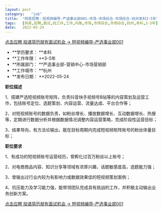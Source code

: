 ```yaml
---
layout:	post
category:	"job"
title:	"网易招聘：短视频编导-严选事业部001-市场-市场综合-市场综合-杭州本科3-5年"
tags:	[网易,招聘,面试,找工作,工作,内推,市场,市场综合,市场综合,杭州,本科,3-5年]
date:	2022-05-24
---
```


[点击应聘 投递简历就有面试机会 ->  短视频编导-严选事业部001](http://mobile.bole.netease.com/bole/boleDetail?id=40188&employeeId=346f03c3cda5f04c&key=all)



- **学历要求： **本科
- **工作年限： **3-5年
- **所属部门： **严选事业部-营销中心-市场营销部
- **工作城市： **杭州
- **发布日期： **2022-05-24



**职位描述**

1、搭建严选短视频账号矩阵，负责抖音快手视频号B站等的内容策划及运营工作，包括账号定位、选题策划、内容运营、流量达成、平台合作等；

2、对短视频账号的数据负责，如粉丝增长、播放数据增长、互动数据增长、热搜等，定期进行数据分析并根据数据情况调整内容运营策略，完成阶段性运营目标；

3、结果导向，有方法论输出，能在目标周期内完成短视频矩阵账号的粉丝体量目标；



**职位要求**

1、有成功的短视频账号运营经历，曾孵化过百万粉丝以上账号；

2、对电商商品内容、知识分享等领域有浓厚兴趣，话题敏感度高，选题能力强；

3、曾输出过行业内较为有影响力或数据效果佳的短视频策划案例；

4、抗压能力及学习能力强，能带领团队完成具有挑战的工作，并积极主动输出业务创新方案。



[点击应聘 投递简历就有面试机会 ->  短视频编导-严选事业部001](http://mobile.bole.netease.com/bole/boleDetail?id=40188&employeeId=346f03c3cda5f04c&key=all)